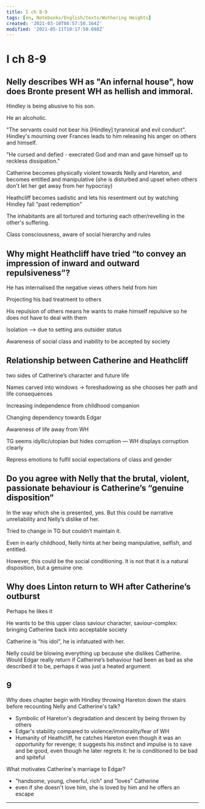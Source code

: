```yaml
---
title: I ch 8-9
tags: [en, Notebooks/English/texts/Wuthering Heights]
created: '2021-03-10T08:57:56.164Z'
modified: '2021-05-11T10:17:50.698Z'
---
```


# I ch 8-9
## Nelly describes WH as "An infernal house", how does Bronte present WH as hellish and immoral.

Hindley is being abusive to his son.

He an alcoholic.

"The servants could not bear his [Hindley] tyrannical and evil conduct". Hindley's mourning over Frances leads to him releasing his anger on others and himself.

"He cursed and defied  - execrated God and man and gave himself up to reckless dissipation."

Catherine becomes physically violent towards Nelly and Hareton, and becomes entitled and manipulative (she is disturbed and upset when others don't let her get away from her hypocrisy)

Heathcliff becomes sadistic and lets his resentment out by watching Hindley fall "past redemption"

The inhabitants are all tortured and torturing each other/revelling in the other's suffering.

Class consciousness, aware of social hierarchy and rules

## Why might Heathcliff have tried “to convey an impression of inward and outward repulsiveness”?

He has internalised the negative views others held from him

Projecting his bad treatment to others

His repulsion of others means he wants to make himself repulsive so he does not have to deal with them

Isolation –> due to setting ans outsider status

Awareness of social class and inability to be accepted by society

## Relationship between Catherine and Heathcliff

two sides of Catherine’s character and future life

Names carved into windows -> foreshadowing as she chooses her path and life consequences

Increasing independence from childhood companion

Changing dependency towards Edgar

Awareness of life away from WH

TG seems idyllic/utopian but hides corruption — WH  displays corruption clearly

Repress emotions to fulfil social expectations of class and gender

## Do you agree with Nelly that the brutal, violent, passionate behaviour is Catherine’s “genuine disposition”

In the way which she is presented, yes. But this could be narrative unreliability and Nelly’s dislike of her.

Tried to change in TG but couldn’t maintain it.

Even in early childhood, Nelly hints at her being manipulative, selfish, and entitled.

However, this could be the social conditioning. It is not that it is a natural disposition, but a genuine one.

## Why does Linton return to WH after Catherine’s outburst

Perhaps he likes it

He wants to be this upper class saviour character, saviour-complex: bringing Catherine back into acceptable society

Catherine is “his idol”, he is infatuated with her.

Nelly could be blowing everything up because she dislikes Catherine. Would Edgar really return if Catherine’s behaviour had been as bad as she described it to be, perhaps it was just a heated argument.


## 9
Why does chapter begin with Hindley throwing Hareton down the stairs before recounting Nelly and Catherine's talk?
- Symbolic of Hareton's degradation and descent by being thrown by others
- Edgar's stability compared to violence/immorality/fear of WH
- Humanity of Heathcliff, he catches Hareton even though it was an opportunity for revenge; it suggests his instinct and impulse is to save and be good, even though he later regrets it: he is conditioned to be bad and spiteful

What motivates Catherine's marriage to Edgar?
- "handsome, young, cheerful, rich" and "loves" Catherine
- even if she doesn't love him, she is loved by him and he offers an escape

---
